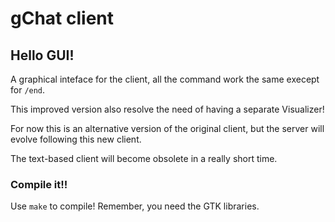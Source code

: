 # gChat client
## Hello GUI!

A graphical inteface for the client, all the command work the same execept for `/end`.

This improved version also resolve the need of having a separate Visualizer!

For now this is an alternative version of the original client, but the server will evolve following this new client. 

The text-based client will become obsolete in a really short time.

### Compile it!!

Use `make` to compile! Remember, you need the GTK libraries.
